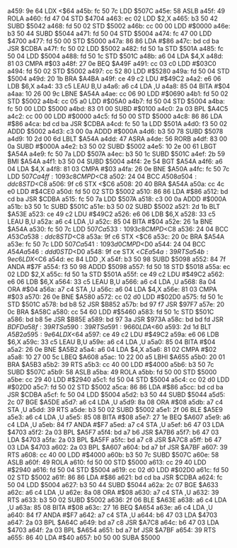 a459: 9e 64        LDX    <$64
a45b: fc 50 7c     LDD    $507C
a45e: 58           ASLB
a45f: 49           ROLA
a460: fd 47 04     STD    $4704
a463: ec 02        LDD    $2,X
a465: b3 50 42     SUBD   $5042
a468: fd 50 02     STD    $5002
a46b: cc 00 00     LDD    #$0000
a46e: b3 50 44     SUBD   $5044
a471: fd 50 04     STD    $5004
a474: fc 47 00     LDD    $4700
a477: fd 50 00     STD    $5000
a47a: 86 86        LDA    #$86
a47c: bd cd ba     JSR    $CDBA
a47f: fc 50 02     LDD    $5002
a482: fd 50 1a     STD    $501A
a485: fc 50 04     LDD    $5004
a488: fd 50 1c     STD    $501C
a48b: a6 04        LDA    $4,X
a48d: 81 03        CMPA   #$03
a48f: 27 0e        BEQ    $A49F
a491: cc 03 c0     LDD    #$03C0
a494: fd 50 02     STD    $5002
a497: cc 52 80     LDD    #$5280
a49a: fd 50 04     STD    $5004
a49d: 20 1b        BRA    $A4BA
a49f: ce 49 c2     LDU    #$49C2
a4a2: e6 06        LDB    $6,X
a4a4: 33 c5        LEAU   B,U
a4a6: a6 c4        LDA    ,U
a4a8: 85 04        BITA   #$04
a4aa: 10 26 00 9c  LBNE   $A54A
a4ae: cc 06 90     LDD    #$0690
a4b1: fd 50 02     STD    $5002
a4b4: cc 05 a0     LDD    #$05A0
a4b7: fd 50 04     STD    $5004
a4ba: fc 50 00     LDD    $5000
a4bd: 83 01 00     SUBD   #$0100
a4c0: 2a 03        BPL    $A4C5
a4c2: cc 00 00     LDD    #$0000
a4c5: fd 50 00     STD    $5000
a4c8: 86 86        LDA    #$86
a4ca: bd cd ba     JSR    $CDBA
a4cd: fc 50 1a     LDD    $501A
a4d0: f3 50 02     ADDD   $5002
a4d3: c3 00 0a     ADDD   #$000A
a4d6: b3 50 78     SUBD   $5078
a4d9: 10 2d 00 6d  LBLT   $A54A
a4dd: 47           ASRA
a4de: 56           RORB
a4df: 83 00 0a     SUBD   #$000A
a4e2: b3 50 02     SUBD   $5002
a4e5: 10 2e 00 61  LBGT   $A54A
a4e9: fc 50 7a     LDD    $507A
a4ec: b3 50 1c     SUBD   $501C
a4ef: 2b 59        BMI    $A54A
a4f1: b3 50 04     SUBD   $5004
a4f4: 2e 54        BGT    $A54A
a4f6: a6 04        LDA    $4,X
a4f8: 81 03        CMPA   #$03
a4fa: 26 0e        BNE    $A50A
a4fc: fc 50 7c     LDD    $507C
a4ff: 10 93 c8     CMPD   <$C8
a502: 24 04        BCC    $A508
a504: dd c8        STD    <$C8
a506: 9f c6        STX    <$C6
a508: 20 40        BRA    $A54A
a50a: cc 4c e0     LDD    #$4CE0
a50d: fd 50 02     STD    $5002
a510: 86 86        LDA    #$86
a512: bd cd ba     JSR    $CDBA
a515: fc 50 7a     LDD    $507A
a518: c3 00 0a     ADDD   #$000A
a51b: b3 50 1c     SUBD   $501C
a51e: b3 50 02     SUBD   $5002
a521: 2d 1b        BLT    $A53E
a523: ce 49 c2     LDU    #$49C2
a526: e6 06        LDB    $6,X
a528: 33 c5        LEAU   B,U
a52a: a6 c4        LDA    ,U
a52c: 85 04        BITA   #$04
a52e: 26 1a        BNE    $A54A
a530: fc 50 7c     LDD    $507C
a533: 10 93 c8     CMPD   <$C8
a536: 24 04        BCC    $A53C
a538: dd c8        STD    <$C8
a53a: 9f c6        STX    <$C6
a53c: 20 0c        BRA    $A54A
a53e: fc 50 7c     LDD    $507C
a541: 10 93 d0     CMPD   <$D0
a544: 24 04        BCC    $A54A
a546: dd d0        STD    <$D0
a548: 9f ce        STX    <$CE
a54a: 39           RTS
a54b: 9e c6        LDX    <$C6
a54d: ec 84        LDD    ,X
a54f: b3 50 98     SUBD   $5098
a552: 84 7f        ANDA   #$7F
a554: f3 50 98     ADDD   $5098
a557: fd 50 18     STD    $5018
a55a: ec 02        LDD    $2,X
a55c: fd 50 1a     STD    $501A
a55f: ce 49 c2     LDU    #$49C2
a562: e6 06        LDB    $6,X
a564: 33 c5        LEAU   B,U
a566: a6 c4        LDA    ,U
a568: 8a 04        ORA    #$04
a56a: a7 c4        STA    ,U
a56c: a6 04        LDA    $4,X
a56e: 81 03        CMPA   #$03
a570: 26 0e        BNE    $A580
a572: cc 02 d0     LDD    #$02D0
a575: fd 50 1c     STD    $501C
a578: bd b8 52     JSR    $B852
a57b: bd 97 f7     JSR    $97F7
a57e: 20 0c        BRA    $A58C
a580: cc 54 60     LDD    #$5460
a583: fd 50 1c     STD    $501C
a586: bd b8 5e     JSR    $B85E
a589: bd 97 3a     JSR    $973A
a58c: bd bd fd     JSR    $BDFD
a58f: 39           RTS
a590: 39           RTS
a591: 96 60        LDA    <$60
a593: 2d 1d        BLT    $A5B2
a595: 9e 64        LDX    <$64
a597: ce 49 c2     LDU    #$49C2
a59a: e6 06        LDB    $6,X
a59c: 33 c5        LEAU   B,U
a59e: a6 c4        LDA    ,U
a5a0: 85 04        BITA   #$04
a5a2: 26 0e        BNE    $A5B2
a5a4: a6 04        LDA    $4,X
a5a6: 81 02        CMPA   #$02
a5a8: 10 27 00 5c  LBEQ   $A608
a5ac: 10 22 00 a5  LBHI   $A655
a5b0: 20 01        BRA    $A5B3
a5b2: 39           RTS
a5b3: cc 40 00     LDD    #$4000
a5b6: b3 50 7c     SUBD   $507C
a5b9: 58           ASLB
a5ba: 49           ROLA
a5bb: fd 50 00     STD    $5000
a5be: cc 29 40     LDD    #$2940
a5c1: fd 50 04     STD    $5004
a5c4: cc 02 d0     LDD    #$02D0
a5c7: fd 50 02     STD    $5002
a5ca: 86 86        LDA    #$86
a5cc: bd cd ba     JSR    $CDBA
a5cf: fc 50 04     LDD    $5004
a5d2: b3 50 44     SUBD   $5044
a5d5: 2c 07        BGE    $A5DE
a5d7: a6 c4        LDA    ,U
a5d9: 8a 08        ORA    #$08
a5db: a7 c4        STA    ,U
a5dd: 39           RTS
a5de: b3 50 02     SUBD   $5002
a5e1: 2f 06        BLE    $A5E9
a5e3: a6 c4        LDA    ,U
a5e5: 85 08        BITA   #$08
a5e7: 27 1e        BEQ    $A607
a5e9: a6 c4        LDA    ,U
a5eb: 84 f7        ANDA   #$F7
a5ed: a7 c4        STA    ,U
a5ef: b6 47 03     LDA    $4703
a5f2: 2a 03        BPL    $A5F7
a5f4: bd a7 b6     JSR    $A7B6
a5f7: b6 47 03     LDA    $4703
a5fa: 2a 03        BPL    $A5FF
a5fc: bd a7 c8     JSR    $A7C8
a5ff: b6 47 03     LDA    $4703
a602: 2a 03        BPL    $A607
a604: bd a7 bf     JSR    $A7BF
a607: 39           RTS
a608: cc 40 00     LDD    #$4000
a60b: b3 50 7c     SUBD   $507C
a60e: 58           ASLB
a60f: 49           ROLA
a610: fd 50 00     STD    $5000
a613: cc 29 40     LDD    #$2940
a616: fd 50 04     STD    $5004
a619: cc 02 d0     LDD    #$02D0
a61c: fd 50 02     STD    $5002
a61f: 86 86        LDA    #$86
a621: bd cd ba     JSR    $CDBA
a624: fc 50 04     LDD    $5004
a627: b3 50 44     SUBD   $5044
a62a: 2c 07        BGE    $A633
a62c: a6 c4        LDA    ,U
a62e: 8a 08        ORA    #$08
a630: a7 c4        STA    ,U
a632: 39           RTS
a633: b3 50 02     SUBD   $5002
a636: 2f 06        BLE    $A63E
a638: a6 c4        LDA    ,U
a63a: 85 08        BITA   #$08
a63c: 27 16        BEQ    $A654
a63e: a6 c4        LDA    ,U
a640: 84 f7        ANDA   #$F7
a642: a7 c4        STA    ,U
a644: b6 47 03     LDA    $4703
a647: 2a 03        BPL    $A64C
a649: bd a7 c8     JSR    $A7C8
a64c: b6 47 03     LDA    $4703
a64f: 2a 03        BPL    $A654
a651: bd a7 bf     JSR    $A7BF
a654: 39           RTS
a655: 86 40        LDA    #$40
a657: b0 50 00     SUBA   $5000
